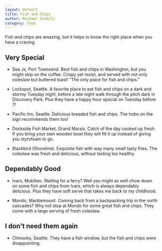 ```yaml
---
layout: default
title: Fish and Chips
author: Michael Schmitz
category: food
---
```


Fish and chips are amazing, but it helps to know the right place when you have
a craving.

## Very Special

* Sea Js, Port Townsend.  Best fish and chips in Washington, but you might skip
  on the coffee.  Crispy yet moist, and served with not only coleslaw but
  buttered toast! "The only place for fish and chips."

* Lockspot, Seattle.  A favorite place to eat fish and chips on a dark and
  stormy Tuesday night, before a late night walk through the pitch dark in
  Discovery Park.  Plus they have a happy hour special on Tuesday before 7!

* Pacific Inn, Seattle.  Delicious breaded fish and chips. The hobo on the sign recommends them too!

* Dockside Fish Market, Grand Marais.  Catch of the day cooked up fresh.  If you bring your own wooden bowl they will fill it up instead of giving you styrofoam to go.

* Blackbird (Shoreline).  Exquisite fish with way many small tasty fries.
  The coleslaw was fresh and delicious, without tasting too healthy.

## Dependably Good

* Ivars, Mukilteo.  Waiting for a ferry?  Well you might as well chow down on
  some fish and chips from Ivars, which is always dependably delicious.  Plus
  they have soft serve that takes me back to my childhood.

* Mondo, Marblemount.  Coming back from a backpacking trip in the north
  cascades?  Why not stop at Mondo for some great fish and chips.  They come
  with a large serving of fresh coleslaw.

## I don't need them again

* Chinooks, Seattle.  They have a fish window, but the fish and chips were
  disappointing.
